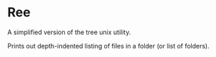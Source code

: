 
# Ree

A simplified version of the tree unix utility.

Prints out depth-indented listing of files in a folder (or list of folders).